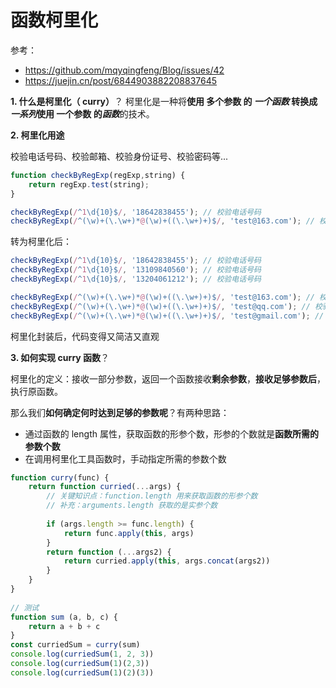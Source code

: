 # 函数柯里化

参考：
* https://github.com/mqyqingfeng/Blog/issues/42
* https://juejin.cn/post/6844903882208837645

**1. 什么是柯里化（ curry）**？
柯里化是一种将**使用 多个参数 的 *一个函数* **转换成** *一系列*使用 一个参数 的*函数***的技术。


**2. 柯里化用途**

校验电话号码、校验邮箱、校验身份证号、校验密码等...

```js
function checkByRegExp(regExp,string) {
    return regExp.test(string);  
}

checkByRegExp(/^1\d{10}$/, '18642838455'); // 校验电话号码
checkByRegExp(/^(\w)+(\.\w+)*@(\w)+((\.\w+)+)$/, 'test@163.com'); // 校验邮箱
```
转为柯里化后：
```js
checkByRegExp(/^1\d{10}$/, '18642838455'); // 校验电话号码
checkByRegExp(/^1\d{10}$/, '13109840560'); // 校验电话号码
checkByRegExp(/^1\d{10}$/, '13204061212'); // 校验电话号码

checkByRegExp(/^(\w)+(\.\w+)*@(\w)+((\.\w+)+)$/, 'test@163.com'); // 校验邮箱
checkByRegExp(/^(\w)+(\.\w+)*@(\w)+((\.\w+)+)$/, 'test@qq.com'); // 校验邮箱
checkByRegExp(/^(\w)+(\.\w+)*@(\w)+((\.\w+)+)$/, 'test@gmail.com'); // 校验邮箱
```
柯里化封装后，代码变得又简洁又直观

**3. 如何实现 curry 函数**？

柯里化的定义：接收一部分参数，返回一个函数接收**剩余参数**，**接收足够参数后**，执行原函数。

那么我们**如何确定何时达到足够的参数呢**？有两种思路：
* 通过函数的 length 属性，获取函数的形参个数，形参的个数就是**函数所需的参数个数**
* 在调用柯里化工具函数时，手动指定所需的参数个数
```js
function curry(func) {
    return function curried(...args) {
        // 关键知识点：function.length 用来获取函数的形参个数
        // 补充：arguments.length 获取的是实参个数
        
        if (args.length >= func.length) {
            return func.apply(this, args)
        }
        return function (...args2) {
            return curried.apply(this, args.concat(args2))
        }
    }
}
  
// 测试
function sum (a, b, c) {
    return a + b + c
}
const curriedSum = curry(sum)
console.log(curriedSum(1, 2, 3))
console.log(curriedSum(1)(2,3))
console.log(curriedSum(1)(2)(3))
  
```
